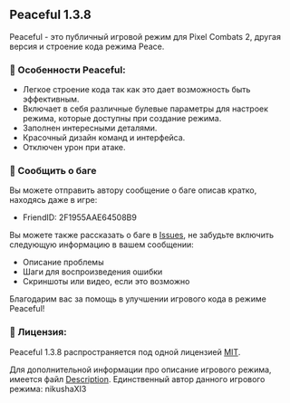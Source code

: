 ## Peaceful 1.3.8

Peaceful - это публичный игровой режим для Pixel Combats 2, другая версия и строение кода режима Peace.

### 🧡 Особенности Peaceful:
- Легкое строение кода так как это дает возможность быть эффективным.
- Включает в себя различные булевые параметры для настроек режима, которые доступны при создание режима.
- Заполнен интересными деталями.
- Красочный дизайн команд и интерфейса.
- Отключен урон при атаке.


### 🛑 Сообщить о баге
Вы можете отправить автору сообщение о баге описав кратко, находясь даже в игре:
- FriendID: 2F1955AAE64508B9

Вы можете также рассказать о баге в [Issues](https://github.com/nikushaXI3/Peaceful/issues), не забудьте включить следующую информацию в вашем сообщении:
- Описание проблемы
- Шаги для воспроизведения ошибки
- Скриншоты или видео, если это возможно

Благодарим вас за помощь в улучшении игрового кода в режиме Peaceful!


### 📖 Лицензия:
Peaceful 1.3.8 распространяется под одной лицензией [MIT](LICENSE).

Для дополнительной информации про описание игрового режима, имеется файл [Description](Description.md).
Единственный автор данного игрового режима: nikushaXI3
